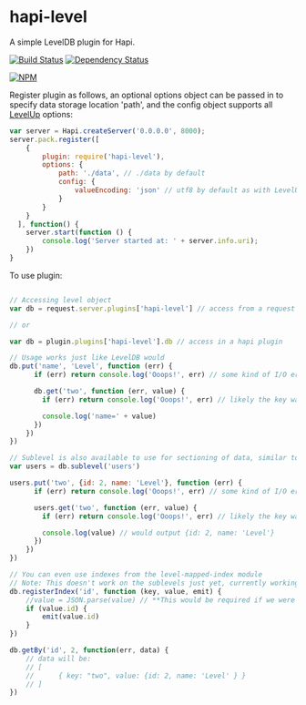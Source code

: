 hapi-level
==========

A simple LevelDB plugin for Hapi.

[![Build Status](https://travis-ci.org/johnbrett/hapi-level.svg?branch=master)](https://travis-ci.org/johnbrett/hapi-level) [![Dependency Status](https://david-dm.org/johnbrett/hapi-level.svg)](https://david-dm.org/johnbrett/hapi-level)

[![NPM](https://nodei.co/npm/hapi-level.png?stars&downloads)](https://nodei.co/npm/hapi-level/)

Register plugin as follows, an optional options object can be passed in to specify data storage location 'path', and the config object supports all [LevelUp](https://github.com/rvagg/node-levelup) options:

```javascript
var server = Hapi.createServer('0.0.0.0', 8000);
server.pack.register([
    { 
        plugin: require('hapi-level'),
        options: {
            path: './data', // ./data by default
            config: {
                valueEncoding: 'json' // utf8 by default as with LevelUP
            }
        } 
    }
  ], function() {
    server.start(function () {
        console.log('Server started at: ' + server.info.uri);
    })
}
```

To use plugin:

```javascript

// Accessing level object
var db = request.server.plugins['hapi-level'] // access from a request object

// or

var db = plugin.plugins['hapi-level'].db // access in a hapi plugin

// Usage works just like LevelDB would
db.put('name', 'Level', function (err) {
      if (err) return console.log('Ooops!', err) // some kind of I/O error

      db.get('two', function (err, value) {
        if (err) return console.log('Ooops!', err) // likely the key was not found

        console.log('name=' + value)
      })
    })
})

// Sublevel is also available to use for sectioning of data, similar to SQL tables
var users = db.sublevel('users') 

users.put('two', {id: 2, name: 'Level'}, function (err) {
      if (err) return console.log('Ooops!', err) // some kind of I/O error

      users.get('two', function (err, value) {
        if (err) return console.log('Ooops!', err) // likely the key was not found

        console.log(value) // would output {id: 2, name: 'Level'}
      })
    })
})

// You can even use indexes from the level-mapped-index module 
// Note: This doesn't work on the sublevels just yet, currently working on adding this
db.registerIndex('id', function (key, value, emit) {
    //value = JSON.parse(value) // **This would be required if we were not already using json for valueEncoding
    if (value.id) {
        emit(value.id)
    }
})

db.getBy('id', 2, function(err, data) {
    // data will be:
    // [
    //      { key: "two", value: {id: 2, name: 'Level' } }
    // ]
})
```
